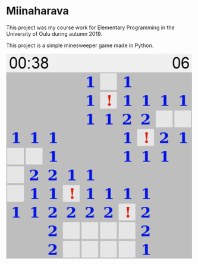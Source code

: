 # Miinaharava

This project was my course work for Elementary Programming in the University of Oulu during autumn 2019.

This project is a simple minesweeper game made in Python.

![](readme_screenshot.png)
